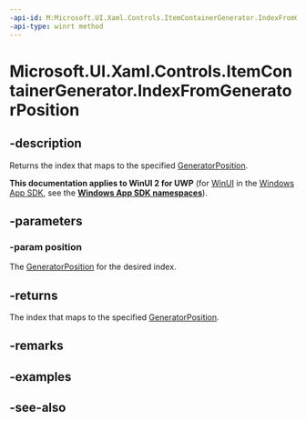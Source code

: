 ```yaml
---
-api-id: M:Microsoft.UI.Xaml.Controls.ItemContainerGenerator.IndexFromGeneratorPosition(Microsoft.UI.Xaml.Controls.Primitives.GeneratorPosition)
-api-type: winrt method
---
```


<!-- Method syntax
public int IndexFromGeneratorPosition(Windows.UI.Xaml.Controls.Primitives.GeneratorPosition position)
-->

# Microsoft.UI.Xaml.Controls.ItemContainerGenerator.IndexFromGeneratorPosition

## -description
Returns the index that maps to the specified [GeneratorPosition](../microsoft.ui.xaml.controls.primitives/generatorposition.md).

**This documentation applies to WinUI 2 for UWP** (for [WinUI](/windows/apps/winui/winui3/) in the [Windows App SDK](/windows/apps/windows-app-sdk/), see the **[Windows App SDK namespaces](/windows/windows-app-sdk/api/winrt/)**).

## -parameters
### -param position
The [GeneratorPosition](../microsoft.ui.xaml.controls.primitives/generatorposition.md) for the desired index.

## -returns
The index that maps to the specified [GeneratorPosition](../microsoft.ui.xaml.controls.primitives/generatorposition.md).

## -remarks

## -examples

## -see-also
